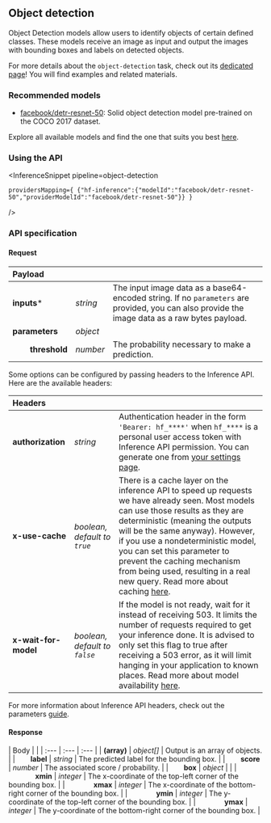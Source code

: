 <!---
This markdown file has been generated from a script. Please do not edit it directly.
For more details, check out:
- the `generate.ts` script: https://github.com/huggingface/hub-docs/blob/main/scripts/inference-providers/scripts/generate.ts
- the task template defining the sections in the page: https://github.com/huggingface/hub-docs/tree/main/scripts/inference-providers/templates/task/object-detection.handlebars
- the input jsonschema specifications used to generate the input markdown table: https://github.com/huggingface/huggingface.js/blob/main/packages/tasks/src/tasks/object-detection/spec/input.json
- the output jsonschema specifications used to generate the output markdown table: https://github.com/huggingface/huggingface.js/blob/main/packages/tasks/src/tasks/object-detection/spec/output.json
- the snippets used to generate the example:
  - curl: https://github.com/huggingface/huggingface.js/blob/main/packages/tasks/src/snippets/curl.ts
  - python: https://github.com/huggingface/huggingface.js/blob/main/packages/tasks/src/snippets/python.ts
  - javascript: https://github.com/huggingface/huggingface.js/blob/main/packages/tasks/src/snippets/js.ts
- the "tasks" content for recommended models: https://huggingface.co/api/tasks
--->

## Object detection

Object Detection models allow users to identify objects of certain defined classes. These models receive an image as input and output the images with bounding boxes and labels on detected objects.

<Tip>

For more details about the `object-detection` task, check out its [dedicated page](https://huggingface.co/tasks/object-detection)! You will find examples and related materials.

</Tip>

### Recommended models

- [facebook/detr-resnet-50](https://huggingface.co/facebook/detr-resnet-50): Solid object detection model pre-trained on the COCO 2017 dataset.

Explore all available models and find the one that suits you best [here](https://huggingface.co/models?inference=warm&pipeline_tag=object-detection&sort=trending).

### Using the API


<InferenceSnippet
    pipeline=object-detection

    providersMapping={ {"hf-inference":{"modelId":"facebook/detr-resnet-50","providerModelId":"facebook/detr-resnet-50"}} }
/>



### API specification

#### Request

| Payload |  |  |
| :--- | :--- | :--- |
| **inputs*** | _string_ | The input image data as a base64-encoded string. If no `parameters` are provided, you can also provide the image data as a raw bytes payload. |
| **parameters** | _object_ |  |
| **&nbsp;&nbsp;&nbsp;&nbsp;&nbsp;&nbsp;&nbsp;&nbsp;threshold** | _number_ | The probability necessary to make a prediction. |


Some options can be configured by passing headers to the Inference API. Here are the available headers:

| Headers |   |    |
| :--- | :--- | :--- |
| **authorization** | _string_ | Authentication header in the form `'Bearer: hf_****'` when `hf_****` is a personal user access token with Inference API permission. You can generate one from [your settings page](https://huggingface.co/settings/tokens). |
| **x-use-cache** | _boolean, default to `true`_ | There is a cache layer on the inference API to speed up requests we have already seen. Most models can use those results as they are deterministic (meaning the outputs will be the same anyway). However, if you use a nondeterministic model, you can set this parameter to prevent the caching mechanism from being used, resulting in a real new query. Read more about caching [here](../parameters#caching]). |
| **x-wait-for-model** | _boolean, default to `false`_ | If the model is not ready, wait for it instead of receiving 503. It limits the number of requests required to get your inference done. It is advised to only set this flag to true after receiving a 503 error, as it will limit hanging in your application to known places. Read more about model availability [here](../overview#eligibility]). |

For more information about Inference API headers, check out the parameters [guide](../parameters).

#### Response

| Body |  |
| :--- | :--- | :--- |
| **(array)** | _object[]_ | Output is an array of objects. |
| **&nbsp;&nbsp;&nbsp;&nbsp;&nbsp;&nbsp;&nbsp;&nbsp;label** | _string_ | The predicted label for the bounding box. |
| **&nbsp;&nbsp;&nbsp;&nbsp;&nbsp;&nbsp;&nbsp;&nbsp;score** | _number_ | The associated score / probability. |
| **&nbsp;&nbsp;&nbsp;&nbsp;&nbsp;&nbsp;&nbsp;&nbsp;box** | _object_ |  |
| **&nbsp;&nbsp;&nbsp;&nbsp;&nbsp;&nbsp;&nbsp;&nbsp;&nbsp;&nbsp;&nbsp;&nbsp;&nbsp;&nbsp;&nbsp;&nbsp;xmin** | _integer_ | The x-coordinate of the top-left corner of the bounding box. |
| **&nbsp;&nbsp;&nbsp;&nbsp;&nbsp;&nbsp;&nbsp;&nbsp;&nbsp;&nbsp;&nbsp;&nbsp;&nbsp;&nbsp;&nbsp;&nbsp;xmax** | _integer_ | The x-coordinate of the bottom-right corner of the bounding box. |
| **&nbsp;&nbsp;&nbsp;&nbsp;&nbsp;&nbsp;&nbsp;&nbsp;&nbsp;&nbsp;&nbsp;&nbsp;&nbsp;&nbsp;&nbsp;&nbsp;ymin** | _integer_ | The y-coordinate of the top-left corner of the bounding box. |
| **&nbsp;&nbsp;&nbsp;&nbsp;&nbsp;&nbsp;&nbsp;&nbsp;&nbsp;&nbsp;&nbsp;&nbsp;&nbsp;&nbsp;&nbsp;&nbsp;ymax** | _integer_ | The y-coordinate of the bottom-right corner of the bounding box. |

